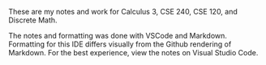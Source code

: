 These are my notes and work for Calculus 3, CSE 240, CSE 120, and Discrete Math.

The notes and formatting was done with VSCode and Markdown. Formatting for this IDE differs visually from the Github rendering of Markdown. For the best experience, view the notes on Visual Studio Code.
